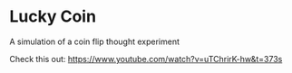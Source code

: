 # Lucky Coin

A simulation of a coin flip thought experiment

Check this out: <https://www.youtube.com/watch?v=uTChrirK-hw&t=373s>
